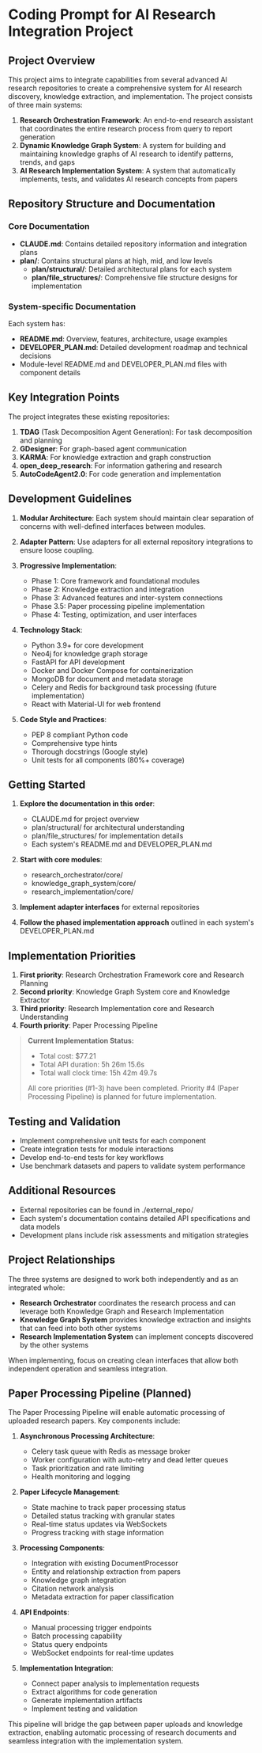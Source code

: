 # Coding Prompt for AI Research Integration Project

## Project Overview

This project aims to integrate capabilities from several advanced AI research repositories to create a comprehensive system for AI research discovery, knowledge extraction, and implementation. The project consists of three main systems:

1. **Research Orchestration Framework**: An end-to-end research assistant that coordinates the entire research process from query to report generation
2. **Dynamic Knowledge Graph System**: A system for building and maintaining knowledge graphs of AI research to identify patterns, trends, and gaps
3. **AI Research Implementation System**: A system that automatically implements, tests, and validates AI research concepts from papers

## Repository Structure and Documentation

### Core Documentation
- **CLAUDE.md**: Contains detailed repository information and integration plans
- **plan/**: Contains structural plans at high, mid, and low levels
  - **plan/structural/**: Detailed architectural plans for each system
  - **plan/file_structures/**: Comprehensive file structure designs for implementation

### System-specific Documentation
Each system has:
- **README.md**: Overview, features, architecture, usage examples
- **DEVELOPER_PLAN.md**: Detailed development roadmap and technical decisions
- Module-level README.md and DEVELOPER_PLAN.md files with component details

## Key Integration Points

The project integrates these existing repositories:
1. **TDAG** (Task Decomposition Agent Generation): For task decomposition and planning
2. **GDesigner**: For graph-based agent communication
3. **KARMA**: For knowledge extraction and graph construction
4. **open_deep_research**: For information gathering and research
5. **AutoCodeAgent2.0**: For code generation and implementation

## Development Guidelines

1. **Modular Architecture**: Each system should maintain clear separation of concerns with well-defined interfaces between modules.

2. **Adapter Pattern**: Use adapters for all external repository integrations to ensure loose coupling.

3. **Progressive Implementation**:
   - Phase 1: Core framework and foundational modules
   - Phase 2: Knowledge extraction and integration
   - Phase 3: Advanced features and inter-system connections
   - Phase 3.5: Paper processing pipeline implementation
   - Phase 4: Testing, optimization, and user interfaces

4. **Technology Stack**:
   - Python 3.9+ for core development
   - Neo4j for knowledge graph storage
   - FastAPI for API development
   - Docker and Docker Compose for containerization
   - MongoDB for document and metadata storage
   - Celery and Redis for background task processing (future implementation)
   - React with Material-UI for web frontend

5. **Code Style and Practices**:
   - PEP 8 compliant Python code
   - Comprehensive type hints
   - Thorough docstrings (Google style)
   - Unit tests for all components (80%+ coverage)

## Getting Started

1. **Explore the documentation in this order**:
   - CLAUDE.md for project overview
   - plan/structural/ for architectural understanding
   - plan/file_structures/ for implementation details
   - Each system's README.md and DEVELOPER_PLAN.md

2. **Start with core modules**:
   - research_orchestrator/core/
   - knowledge_graph_system/core/
   - research_implementation/core/

3. **Implement adapter interfaces** for external repositories

4. **Follow the phased implementation approach** outlined in each system's DEVELOPER_PLAN.md

## Implementation Priorities

1. **First priority**: Research Orchestration Framework core and Research Planning
2. **Second priority**: Knowledge Graph System core and Knowledge Extractor
3. **Third priority**: Research Implementation core and Research Understanding
4. **Fourth priority**: Paper Processing Pipeline

> **Current Implementation Status:**  
> - Total cost: $77.21  
> - Total API duration: 5h 26m 15.6s  
> - Total wall clock time: 15h 42m 49.7s  
> 
> All core priorities (#1-3) have been completed. Priority #4 (Paper Processing Pipeline) is planned for future implementation.

## Testing and Validation

- Implement comprehensive unit tests for each component
- Create integration tests for module interactions
- Develop end-to-end tests for key workflows
- Use benchmark datasets and papers to validate system performance

## Additional Resources

- External repositories can be found in ./external_repo/
- Each system's documentation contains detailed API specifications and data models
- Development plans include risk assessments and mitigation strategies

## Project Relationships

The three systems are designed to work both independently and as an integrated whole:

- **Research Orchestrator** coordinates the research process and can leverage both Knowledge Graph and Research Implementation
- **Knowledge Graph System** provides knowledge extraction and insights that can feed into both other systems
- **Research Implementation System** can implement concepts discovered by the other systems

When implementing, focus on creating clean interfaces that allow both independent operation and seamless integration.

## Paper Processing Pipeline (Planned)

The Paper Processing Pipeline will enable automatic processing of uploaded research papers. Key components include:

1. **Asynchronous Processing Architecture**:
   - Celery task queue with Redis as message broker
   - Worker configuration with auto-retry and dead letter queues
   - Task prioritization and rate limiting
   - Health monitoring and logging

2. **Paper Lifecycle Management**:
   - State machine to track paper processing status
   - Detailed status tracking with granular states
   - Real-time status updates via WebSockets
   - Progress tracking with stage information

3. **Processing Components**:
   - Integration with existing DocumentProcessor
   - Entity and relationship extraction from papers
   - Knowledge graph integration
   - Citation network analysis
   - Metadata extraction for paper classification
   
4. **API Endpoints**:
   - Manual processing trigger endpoints
   - Batch processing capability
   - Status query endpoints
   - WebSocket endpoints for real-time updates

5. **Implementation Integration**:
   - Connect paper analysis to implementation requests
   - Extract algorithms for code generation
   - Generate implementation artifacts
   - Implement testing and validation

This pipeline will bridge the gap between paper uploads and knowledge extraction, enabling automatic processing of research documents and seamless integration with the implementation system.